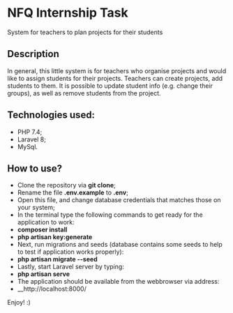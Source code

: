 # NFQ Internship Task
System for teachers to plan projects for their students

## Description
In general, this little system is for teachers who organise projects and would like to assign students for their projects. Teachers can create projects, add students to them. It is possible to update student info (e.g. change their groups), as well as remove students from the project.

## Technologies used:
- PHP 7.4;
- Laravel 8;
- MySql.

## How to use?
- Clone the repository via __git clone__;
- Rename the file __.env.example__ to __.env__;
- Open this file, and change database credentials that matches those on your system;
- In the terminal type the following commands to get ready for the application to work:
- __composer install__
- __php artisan key:generate__
- Next, run migrations and seeds (database contains some seeds to help to test if application works properly):
- __php artisan migrate --seed__
- Lastly, start Laravel server by typing:
- __php artisan serve__
- The application should be available from the webbrowser via address:
- __http://localhost:8000/

Enjoy! :)